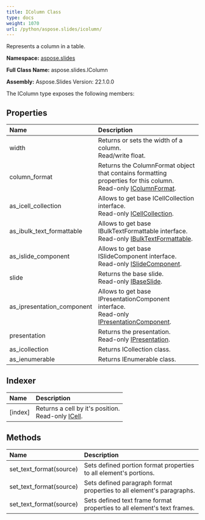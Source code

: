 ```yaml
---
title: IColumn Class
type: docs
weight: 1070
url: /python/aspose.slides/icolumn/
---
```


Represents a column in a table.

**Namespace:** [aspose.slides](/python/aspose.slides/)

**Full Class Name:** aspose.slides.IColumn

**Assembly:**  Aspose.Slides Version: 22.1.0.0

The IColumn type exposes the following members:
## **Properties**
|**Name**|**Description**|
| :- | :- |
|width|Returns or sets the width of a column.<br/>            Read/write float.|
|column_format|Returns the ColumnFormat object that contains formatting properties for this column.<br/>            Read-only [IColumnFormat](/python/aspose.slides/icolumnformat/).|
|as_icell_collection|Allows to get base ICellCollection interface.<br/>            Read-only [ICellCollection](/python/aspose.slides/icellcollection/).|
|as_ibulk_text_formattable|Allows to get base IBulkTextFormattable interface.<br/>            Read-only [IBulkTextFormattable](/python/aspose.slides/ibulktextformattable/).|
|as_islide_component|Allows to get base ISlideComponent interface.<br/>            Read-only [ISlideComponent](/python/aspose.slides/islidecomponent/).|
|slide|Returns the base slide.<br/>            Read-only [IBaseSlide](/python/aspose.slides/ibaseslide/).|
|as_ipresentation_component|Allows to get base IPresentationComponent interface.<br/>            Read-only [IPresentationComponent](/python/aspose.slides/ipresentationcomponent/).|
|presentation|Returns the presentation. <br/>            Read-only [IPresentation](/python/aspose.slides/ipresentation/).|
|as_icollection|Returns ICollection class.|
|as_ienumerable|Returns IEnumerable class.|
## **Indexer**
|**Name**|**Description**|
| :- | :- |
|[index]|Returns a cell by it's position.<br/>            Read-only [ICell](/python/aspose.slides/icell/).|
## **Methods**
|**Name**|**Description**|
| :- | :- |
|set_text_format(source)|Sets defined portion format properties to all element's portions.|
|set_text_format(source)|Sets defined paragraph format properties to all element's paragraphs.|
|set_text_format(source)|Sets defined text frame format properties to all element's text frames.|
